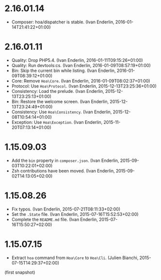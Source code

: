 # 2.16.01.14

  * Composer: hoa/dispatcher is stable. (Ivan Enderlin, 2016-01-14T21:41:22+01:00)

# 2.16.01.11

  * Quality: Drop PHP5.4. (Ivan Enderlin, 2016-01-11T09:15:26+01:00)
  * Quality: Run devtools:cs. (Ivan Enderlin, 2016-01-09T08:57:19+01:00)
  * Bin: Skip the current bin while listing. (Ivan Enderlin, 2016-01-09T08:39:12+01:00)
  * Core: Remove `Hoa\Core`. (Ivan Enderlin, 2016-01-09T08:02:37+01:00)
  * Protocol: Use `Hoa\Protocol`. (Ivan Enderlin, 2015-12-13T23:25:36+01:00)
  * Consistency: Load the prelude. (Ivan Enderlin, 2015-12-13T23:25:13+01:00)
  * Bin: Restore the welcome screen. (Ivan Enderlin, 2015-12-13T23:24:49+01:00)
  * Consistency: Use `Hoa\Consistency`. (Ivan Enderlin, 2015-12-08T10:54:14+01:00)
  * Exception: Use `Hoa\Exception`. (Ivan Enderlin, 2015-11-20T07:13:14+01:00)

# 1.15.09.03

  * Add the `bin` property in `composer.json`. (Ivan Enderlin, 2015-09-03T10:22:01+02:00)
  * Zsh contributions have been moved. (Ivan Enderlin, 2015-09-02T14:13:05+02:00)

# 1.15.08.26

  * Fix typos. (Ivan Enderlin, 2015-07-21T08:11:33+02:00)
  * Set the `.State` file. (Ivan Enderlin, 2015-07-16T15:52:53+02:00)
  * Complete the `README.md` file. (Ivan Enderlin, 2015-07-16T15:50:27+02:00)

# 1.15.07.15

  * Extract `hoa` command from `Hoa\Core` to `Hoa\Cli`. (Julien Bianchi, 2015-07-15T14:29:37+02:00)

(first snapshot)
